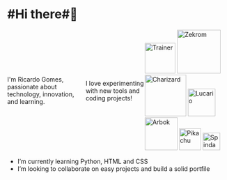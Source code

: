 <h1>#Hi there#👋</h1>

<div style="display: flex; align-items: center;">
  <p>I'm Ricardo Gomes, passionate about technology, innovation, and learning.</p>
  <p>I love experimenting with new tools and coding projects!</p>
  <div>
    <img src="https://64.media.tumblr.com/4d5b43e2e0dcd4a47128fdf85b9463e9/e7638102a47e4ee5-99/s1280x1920/68f4b6bd8f931af523c5d1391113763a947a07da.gifv" alt="Trainer" width=70>
    <img src="https://projectpokemon.org/images/sprites-models/bw-animated/644.gif" alt="Zekrom" width="100">
    <img src="https://projectpokemon.org/images/sprites-models/bw-animated/006.gif" alt="Charizard" width="95">
    <img src="https://projectpokemon.org/images/sprites-models/bw-animated/448.gif" alt="Lucario" width="63">
    <img src="https://projectpokemon.org/images/sprites-models/bw-animated/024.gif" alt="Arbok" width="75">
    <img src="https://i.pinimg.com/originals/e9/38/d1/e938d18fc07a3ffd16b4864ef2f1308f.gif" alt="Pikachu" width="50">
    <img src="https://projectpokemon.org/images/sprites-models/bw-animated/327.gif" alt="Spinda" width="40">
  </div>
</div>

<ul>
 <li>I’m currently learning Python, HTML and CSS</li>
 <li>I’m looking to collaborate on easy projects and build a solid portfile</li>
</ul> 




